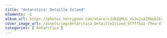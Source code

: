 ```yaml
---
title: "Antarctica: Detaille Island"
elements: -1
album_url: https://photos.henrypoon.com/share/cJzN2qMLG_VuJv2x4ZXWybJErEzjIO7O4wYO07e0whpRCrL1gGL3asZX5OzpHYxqqvI
cover_image_url: /assets/img/Antarctica_DetailleIsland_9f7ff5a1-79ea-412f-bf27-7de2216b298c.jpg
categories: [ Antarctica ]
---
```

